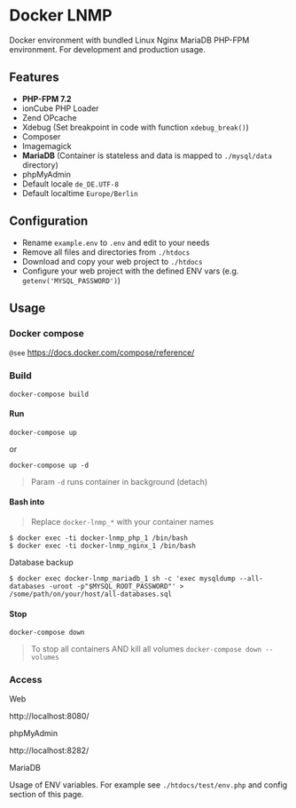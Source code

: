 Docker LNMP
===========

Docker environment with bundled Linux Nginx MariaDB PHP-FPM environment. For development and production usage.

Features
--------

-	**PHP-FPM 7.2**
-	ionCube PHP Loader
-	Zend OPcache
-	Xdebug (Set breakpoint in code with function `xdebug_break()`\)
-	Composer
-	Imagemagick
-	**MariaDB** (Container is stateless and data is mapped to `./mysql/data` directory)
-	phpMyAdmin
-	Default locale `de_DE.UTF-8`
-	Default localtime `Europe/Berlin`

Configuration
-------------

-	Rename `example.env` to `.env` and edit to your needs
-	Remove all files and directories from `./htdocs`
-	Download and copy your web project to `./htdocs`
-	Configure your web project with the defined ENV vars (e.g. `getenv('MYSQL_PASSWORD')`)

Usage
-----

### Docker compose

`@see` https://docs.docker.com/compose/reference/

### Build

```
docker-compose build
```

#### Run

```
docker-compose up
```

or

```
docker-compose up -d
```

> Param `-d` runs container in background (detach)

#### Bash into

> Replace `docker-lnmp_*` with your container names

```
$ docker exec -ti docker-lnmp_php_1 /bin/bash
$ docker exec -ti docker-lnmp_nginx_1 /bin/bash
```

Database backup

```
$ docker exec docker-lnmp_mariadb_1 sh -c 'exec mysqldump --all-databases -uroot -p"$MYSQL_ROOT_PASSWORD"' > /some/path/on/your/host/all-databases.sql
```

#### Stop

```
docker-compose down
```

> To stop all containers AND kill all volumes `docker-compose down --volumes`

### Access

Web

http://localhost:8080/

phpMyAdmin

http://localhost:8282/

MariaDB

Usage of ENV variables. For example see `./htdocs/test/env.php` and config section of this page.
